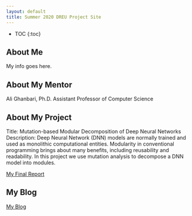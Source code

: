 ```yaml
---
layout: default
title: Summer 2020 DREU Project Site
---
```


* TOC
{:toc}

## About Me

My info goes here.

## About My Mentor

Ali Ghanbari, Ph.D.
Assistant Professor of Computer Science

## About My Project

Title: Mutation-based Modular Decomposition of Deep Neural Networks
Description: Deep Neural Network (DNN) models are normally trained and used as monolithic computational entities. Modularity in conventional programming brings about many benefits, including reusability and readability. In this project we use mutation analysis to decompose a DNN model into modules.

[My Final Report](files/finalreport.pdf)

## My Blog

[My Blog](blog.html)
